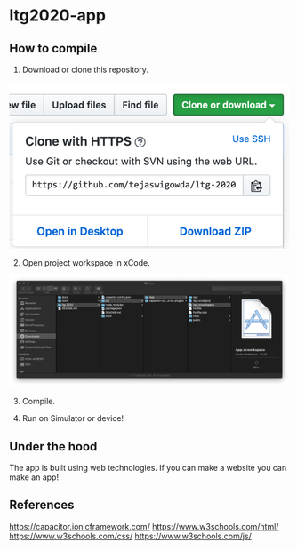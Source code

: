 # ltg2020-app

## How to compile

1. Download or clone this repository.
<img src='docs/img/dw.png'>

2. Open project workspace in xCode.
<img src='docs/img/open.png'>

3. Compile.

4. Run on Simulator or device!


## Under the hood

The app is built using web technologies. If you can make a website you can make an app!

## References
<https://capacitor.ionicframework.com/>
<https://www.w3schools.com/html/>
<https://www.w3schools.com/css/>
<https://www.w3schools.com/js/>
